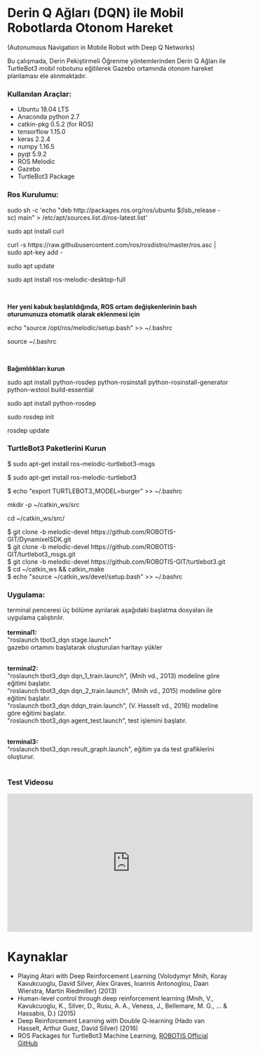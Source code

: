 # Derin Q Ağları (DQN) ile Mobil Robotlarda Otonom Hareket
(Autonumous Navigation in Mobile Robot with Deep Q Networks)

Bu çalışmada, Derin Pekiştirmeli Öğrenme yöntemlerinden Derin Q Ağları ile TurtleBot3 mobil robotunu eğitilerek Gazebo ortamında otonom hareket planlaması ele alınmaktadır.
<h3>Kullanılan Araçlar:</h3>
<ul>
  <li>Ubuntu 18.04 LTS</li>
  <li>Anaconda python 2.7</li>
  <li>catkin-pkg 0.5.2 (for ROS)</li>
  <li>tensorflow 1.15.0</li>
  <li>keras 2.2.4</li>
  <li>numpy 1.16.5</li>
  <li>pyqt 5.9.2</li>
  <li>ROS Melodic</li>
  <li>Gazebo</li>
  <li>TurtleBot3 Package</li>
</ul>
<h3>Ros Kurulumu:</h3>
<p>sudo sh -c 'echo "deb http://packages.ros.org/ros/ubuntu $(lsb_release -sc) main" > /etc/apt/sources.list.d/ros-latest.list'</p>
<p>sudo apt install curl</p>
<p>curl -s https://raw.githubusercontent.com/ros/rosdistro/master/ros.asc | sudo apt-key add -</p>
<p>sudo apt update</p>
<p>sudo apt install ros-melodic-desktop-full</p>
<br>
<p><b>Her yeni kabuk başlatıldığında, ROS ortam değişkenlerinin bash oturumunuza otomatik olarak eklenmesi için</b></p>
<p>echo "source /opt/ros/melodic/setup.bash" >> ~/.bashrc</p>
<p>source ~/.bashrc</p>
<br>
<p><b>Bağımlılıkları kurun</b></p>
<p>sudo apt install python-rosdep python-rosinstall python-rosinstall-generator python-wstool build-essential</p>
<p>sudo apt install python-rosdep</p>
<p>sudo rosdep init</p>
<p>rosdep update</p>
<h3>TurtleBot3 Paketlerini Kurun</h3>
<p>$ sudo apt-get install ros-melodic-turtlebot3-msgs</p>
<p>$ sudo apt-get install ros-melodic-turtlebot3</p>
<p>$ echo "export TURTLEBOT3_MODEL=burger" >> ~/.bashrc</p>
<p>mkdir -p ~/catkin_ws/src</p>
<p>cd ~/catkin_ws/src/</p>
<p>
  $ git clone -b melodic-devel https://github.com/ROBOTIS-GIT/DynamixelSDK.git<br>
  $ git clone -b melodic-devel https://github.com/ROBOTIS-GIT/turtlebot3_msgs.git<br>
  $ git clone -b melodic-devel https://github.com/ROBOTIS-GIT/turtlebot3.git<br>
  $ cd ~/catkin_ws && catkin_make<br>
  $ echo "source ~/catkin_ws/devel/setup.bash" >> ~/.bashrc
</p>

<h3>Uygulama:</h3>
<p>
terminal penceresi üç bölüme ayrılarak aşağıdaki başlatma dosyaları ile uygulama çalıştırılır.<br><br>
<b>terminal1:</b><br>
"roslaunch tbot3_dqn stage.launch" <br>
gazebo ortamını başlatarak oluşturulan haritayı yükler<br><br>

<b>terminal2:</b><br>
"roslaunch tbot3_dqn dqn_1_train.launch", (Mnih vd., 2013) modeline göre eğitimi başlatır.<br>
"roslaunch tbot3_dqn dqn_2_train.launch", (Mnih vd., 2015) modeline göre eğitimi başlatır.<br>
"roslaunch tbot3_dqn ddqn_train.launch", (V. Hasselt vd., 2016) modeline göre eğitimi başlatır.<br>
"roslaunch tbot3_dqn agent_test.launch", test işlemini başlatır.<br><br>

<b>terminal3:</b><br>
"roslaunch tbot3_dqn result_graph.launch", eğitim ya da test grafiklerini oluşturur.<br><br>
</p>

<h3>Test Videosu</h3>
<iframe width="560" height="315" src="https://www.youtube.com/embed/NijLRuFY-x8?si=TWvKIouWCS-Ryv1P" title="YouTube video player" frameborder="0" allow="accelerometer; autoplay; clipboard-write; encrypted-media; gyroscope; picture-in-picture; web-share" allowfullscreen></iframe>

# Kaynaklar
- Playing Atari with Deep Reinforcement Learning (Volodymyr Mnih, Koray Kavukcuoglu, David Silver, Alex Graves, Ioannis Antonoglou, Daan Wierstra, Martin Riedmiller) (2013)
- Human-level control through deep reinforcement learning (Mnih, V., Kavukcuoglu, K., Silver, D., Rusu, A. A., Veness, J., Bellemare, M. G., ... & Hassabis, D.) (2015)
- Deep Reinforcement Learning with Double Q-learning (Hado van Hasselt, Arthur Guez, David Silver) (2016)
- ROS Packages for TurtleBot3 Machine Learning, <a href="https://github.com/ROBOTIS-GIT/turtlebot3_machine_learning">ROBOTIS Official GitHub</a>
